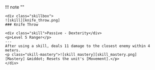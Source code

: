 !!! note ""

    <div class="skillbox">
    ![skill][knife_throw.png]
    ### Knife Throw

    <div class="skill">Passive - Dexterity</div>
    <p>Level 5 Ranger</p>
    ---
    After using a skill, deals 11 damage to the closest enemy within 4 meters.
    <p class="skill-mastery">![skill mastery][skill_mastery.png]  [Mastery] &middot; Resets the unit's [Movement].</p>
    </div>
